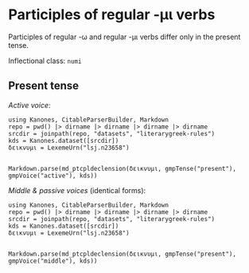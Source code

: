 # Participles of regular  -μι verbs

Participles of regular -ω and regular -μι verbs differ only in the present tense.



Inflectional class: `numi`



## Present tense

*Active voice*:


```@eval
using Kanones, CitableParserBuilder, Markdown
repo = pwd() |> dirname |> dirname |> dirname |> dirname
srcdir = joinpath(repo, "datasets", "literarygreek-rules") 
kds = Kanones.dataset([srcdir])
δεικνυμι = LexemeUrn("lsj.n23658")


Markdown.parse(md_ptcpldeclension(δεικνυμι, gmpTense("present"), gmpVoice("active"), kds))
```


*Middle & passive voices* (identical forms):

```@eval
using Kanones, CitableParserBuilder, Markdown
repo = pwd() |> dirname |> dirname |> dirname |> dirname
srcdir = joinpath(repo, "datasets", "literarygreek-rules") 
kds = Kanones.dataset([srcdir])
δεικνυμι = LexemeUrn("lsj.n23658")


Markdown.parse(md_ptcpldeclension(δεικνυμι, gmpTense("present"), gmpVoice("middle"), kds))
```


